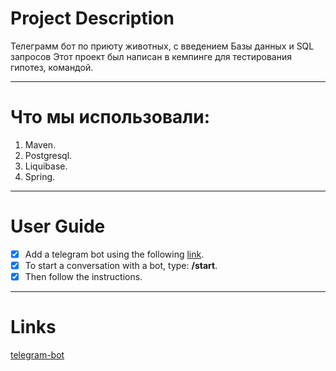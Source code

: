 # Project Description
Телеграмм бот по приюту животных, с введением Базы данных и SQL запросов
Этот проект был написан в кемпинге для тестирования гипотез, командой.


***
# Что мы использовали:
1. Maven.
2. Postgresql.
3. Liquibase.
4. Spring.
***
# User Guide
- [x] Add a telegram bot using the following [link](https://t.me/Vikbot).
- [x] To start a conversation with a bot, type: __/start__.
- [x] Then follow the instructions.
***
# Links

[telegram-bot](https://t.me/Vikbot)
